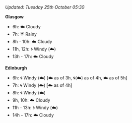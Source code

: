 *Updated: Tuesday 25th October 05:30*

**Glasgow**

* 6h: :cloud: Cloudy
* 7h: :umbrella: Rainy
* 8h - 10h: :cloud: Cloudy
* 11h, 12h: :cyclone: Windy (:cloud:)
* 13h - 17h: :cloud: Cloudy

**Edinburgh**

* 6h: :cyclone: Windy (:cloud:) [:cloud: as of 3h, :cyclone:(:cloud:) as of 4h, :cloud: as of 5h]
* 7h: :cyclone: Windy (:cloud:) [:cloud: as of 4h]
* 8h: :cyclone: Windy (:cloud:)
* 9h, 10h: :cloud: Cloudy
* 11h - 13h: :cyclone: Windy (:cloud:)
* 14h - 17h: :cloud: Cloudy
